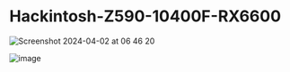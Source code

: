 # Hackintosh-Z590-10400F-RX6600
![Screenshot 2024-04-02 at 06 46 20](https://github.com/sonvirgo/Mackintosh-Z590-10400F-RX6600/assets/10823037/29c09c85-3a69-4f4c-bca0-456456120cbb)

![image](https://github.com/sonvirgo/Hackintosh-Z590-10400F-RX6600/assets/10823037/2ec4909c-7b70-45b4-9761-1751e12b0c63)
